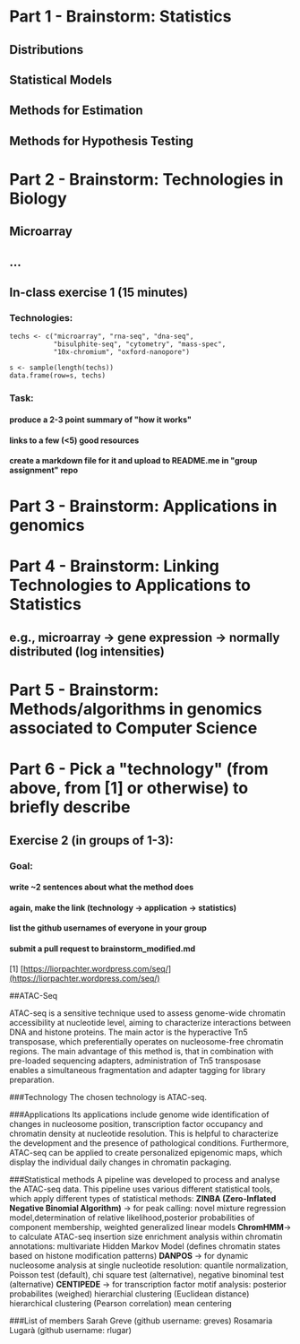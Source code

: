 

# Part 1 - Brainstorm: Statistics

## Distributions
## Statistical Models
## Methods for Estimation
## Methods for Hypothesis Testing

# Part 2 - Brainstorm: Technologies in Biology

## Microarray
## ...

## In-class exercise 1 (15 minutes)

### Technologies: 

```{r}
techs <- c("microarray", "rna-seq", "dna-seq", 
           "bisulphite-seq", "cytometry", "mass-spec", 
           "10x-chromium", "oxford-nanopore")

s <- sample(length(techs))
data.frame(row=s, techs)
```

### Task: 
#### produce a 2-3 point summary of "how it works"
#### links to a few (<5) good resources
#### create a markdown file for it and upload to README.me in "group assignment" repo

# Part 3 - Brainstorm: Applications in genomics 

# Part 4 - Brainstorm: Linking Technologies to Applications to Statistics

## e.g., microarray -> gene expression -> normally distributed (log intensities)

# Part 5 - Brainstorm: Methods/algorithms in genomics associated to Computer Science

# Part 6 - Pick a "technology" (from above, from [1] or otherwise) to briefly describe

## Exercise 2 (in groups of 1-3): 
### Goal: 
#### write ~2 sentences about what the method does
#### again, make the link (technology -> application -> statistics)
#### list the github usernames of everyone in your group
#### submit a pull request to brainstorm_modified.md

[1] [https://liorpachter.wordpress.com/seq/](https://liorpachter.wordpress.com/seq/)

##ATAC-Seq

ATAC-seq is a sensitive technique used to assess genome-wide chromatin accessibility at nucleotide level, aiming to characterize interactions between DNA and histone proteins.
The main actor is the hyperactive Tn5 transposase, which preferentially operates on nucleosome-free chromatin regions. 
The main advantage of this method is, that in combination with pre-loaded sequencing adapters, administration of Tn5 transposase enables a simultaneous fragmentation and adapter tagging for library preparation.

###Technology
The chosen technology is ATAC-seq. 

###Applications
Its applications include genome wide identification of changes in nucleosome position, transcription factor occupancy and chromatin density at nucleotide resolution.
This is helpful to characterize the development and the presence of pathological conditions. Furthermore, ATAC-seq can be applied to create personalized epigenomic maps, which display the individual daily changes in chromatin packaging.


###Statistical methods
A pipeline was developed to process and analyse the ATAC-seq data. This pipeline uses various different statistical tools, which apply different types of statistical methods: 
**ZINBA (Zero-Inflated Negative Binomial Algorithm)** -> for peak calling: novel mixture regression model,determination of relative likelihood,posterior probabilities of component membership, weighted generalized linear models
**ChromHMM**-> to calculate ATAC-seq insertion size enrichment analysis within chromatin annotations: multivariate Hidden Markov Model (defines chromatin states based on histone modification patterns)
**DANPOS** -> for dynamic nucleosome analysis at single nucleotide resolution: quantile normalization, Poisson test (default), chi square test (alternative), negative binominal test (alternative)
**CENTIPEDE** -> for transcription factor motif analysis: posterior probabilites (weighed)
hierarchial clustering (Euclidean distance)
hierarchical clustering (Pearson correlation)
mean centering

###List of members
Sarah Greve (github username: greves)
Rosamaria Lugarà (github username: rlugar)

